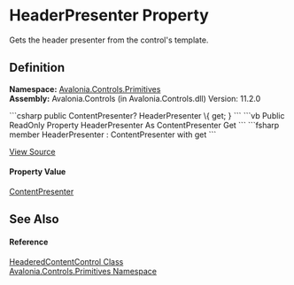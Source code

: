 # HeaderPresenter Property


Gets the header presenter from the control's template.



## Definition
**Namespace:** <a href="N_Avalonia_Controls_Primitives">Avalonia.Controls.Primitives</a>  
**Assembly:** Avalonia.Controls (in Avalonia.Controls.dll) Version: 11.2.0

<Tabs groupId="api-code-preview">
<TabItem value="csharp" label="C#">
```csharp
public ContentPresenter? HeaderPresenter \{ get; }
```
</TabItem>
<TabItem value="vb" label="VB">
```vb
Public ReadOnly Property HeaderPresenter As ContentPresenter
	Get
```
</TabItem>
<TabItem value="fsharp" label="F#">
```fsharp
member HeaderPresenter : ContentPresenter with get
```
</TabItem>
</Tabs>



<a href="https://github.com/AvaloniaUI/Avalonia/tree/master/src/Avalonia.Controls/Primitives/HeaderedContentControl.cs#L49" title="View the source code">View Source</a>



#### Property Value
<a href="T_Avalonia_Controls_Presenters_ContentPresenter">ContentPresenter</a>

## See Also


#### Reference
<a href="T_Avalonia_Controls_Primitives_HeaderedContentControl">HeaderedContentControl Class</a>  
<a href="N_Avalonia_Controls_Primitives">Avalonia.Controls.Primitives Namespace</a>  
